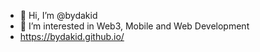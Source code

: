 - 👋 Hi, I’m @bydakid
- 👀 I’m interested in Web3, Mobile and Web Development
- https://bydakid.github.io/
